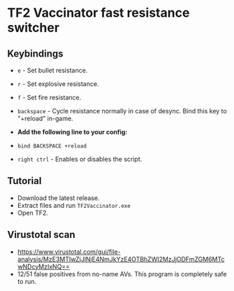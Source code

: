 # TF2 Vaccinator fast resistance switcher

## Keybindings

- `e` - Set bullet resistance.

- `r` - Set explosive resistance.

- `f` - Set fire resistance.

- `backspace` - Cycle resistance normally in case of desync. Bind this key to "+reload" in-game.

- **Add the following line to your config:**
- `bind BACKSPACE +reload`

- `right ctrl` - Enables or disables the script.

## Tutorial

- Download the latest release.
- Extract files and run `TF2Vaccinator.exe`
- Open TF2.

## Virustotal scan

- https://www.virustotal.com/gui/file-analysis/MzE3MTIwZjJlNjE4NmJkYzE4OTBhZWI2MzJjODFmZGM6MTcwNDcyMzIxNQ==
- 12/51 false positives from no-name AVs. This program is completely safe to run.
